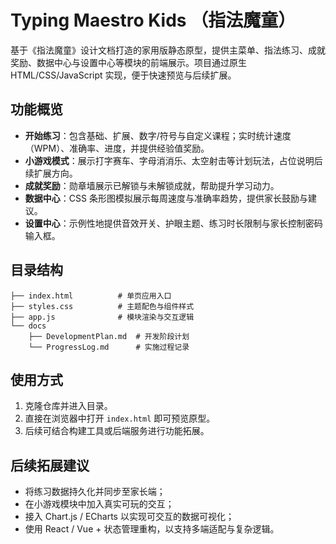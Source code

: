 # Typing Maestro Kids （指法魔童）

基于《指法魔童》设计文档打造的家用版静态原型，提供主菜单、指法练习、成就奖励、数据中心与设置中心等模块的前端展示。项目通过原生 HTML/CSS/JavaScript 实现，便于快速预览与后续扩展。

## 功能概览

- **开始练习**：包含基础、扩展、数字/符号与自定义课程；实时统计速度（WPM）、准确率、进度，并提供经验值奖励。
- **小游戏模式**：展示打字赛车、字母消消乐、太空射击等计划玩法，占位说明后续扩展方向。
- **成就奖励**：勋章墙展示已解锁与未解锁成就，帮助提升学习动力。
- **数据中心**：CSS 条形图模拟展示每周速度与准确率趋势，提供家长鼓励与建议。
- **设置中心**：示例性地提供音效开关、护眼主题、练习时长限制与家长控制密码输入框。

## 目录结构

```
├── index.html          # 单页应用入口
├── styles.css          # 主题配色与组件样式
├── app.js              # 模块渲染与交互逻辑
└── docs
    ├── DevelopmentPlan.md  # 开发阶段计划
    └── ProgressLog.md      # 实施过程记录
```

## 使用方式

1. 克隆仓库并进入目录。
2. 直接在浏览器中打开 `index.html` 即可预览原型。
3. 后续可结合构建工具或后端服务进行功能拓展。

## 后续拓展建议

- 将练习数据持久化并同步至家长端；
- 在小游戏模块中加入真实可玩的交互；
- 接入 Chart.js / ECharts 以实现可交互的数据可视化；
- 使用 React / Vue + 状态管理重构，以支持多端适配与复杂逻辑。
